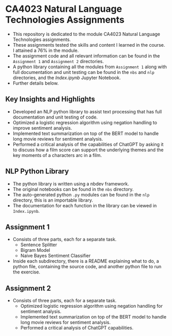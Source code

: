 # CA4023 Natural Language Technologies Assignments
- This repository is dedicated to the module CA4023 Natural Language Technologies assignments.
- These assignments tested the skills and content I learned in the course. I attained a 76% in the module.
- The assignment code and all relevant information can be found in the `Assignment 1` and `Assignment 2` directories.
- A python library containing all the modules from `Assignment 1` along with full documentation and unit testing can be found in the `nbs` and `nlp` directories, and the *Index.ipynb* Jupyter Notebook.
- Further details below.

## Key Insights and Highlights
- Developed an NLP python library to assist text processing that has full documentation and unit testing of code.
- Optimized a logistic regression algorithm using negation handling to improve sentiment analysis.
- Implemented text summarization on top of the BERT model to handle long movie reviews for sentiment analysis.
- Performed a critical analysis of the capabilities of ChatGPT by asking it to discuss how a film score can support the underlying themes and the key moments of a characters arc in a film.

## NLP Python Library
- The python library is written using a nbdev framework.
- The original notebooks can be found in the `nbs` directory.
- The auto-generated python `.py` modules can be found in the `nlp` directory, this is an importable library.
- The documentation for each function in the library can be viewed in `Index.ipynb`.

## Assignment 1
- Consists of three parts, each for a separate task.
  - Sentence Splitter
  - Bigram Model
  - Naive Bayes Sentiment Classifier
- Inside each subdirectory, there is a README explaining what to do, a python file, containing the source code, and another python file to run the exercise.

## Assignment 2
- Consists of three parts, each for a separate task.
  - Optimized logistic regression algorithm using negation handling for sentiment analysis.
  - Implemented text summarization on top of the BERT model to handle long movie reviews for sentiment analysis.
  - Performed a critical analysis of ChatGPT capabilities.
